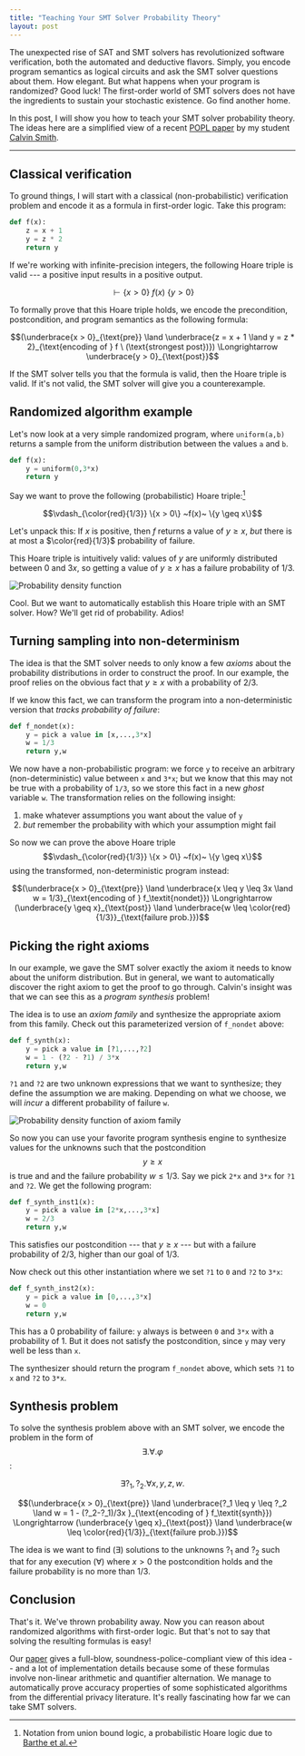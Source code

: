 ```yaml
---
title: "Teaching Your SMT Solver Probability Theory"
layout: post
---
```


The unexpected rise of SAT and SMT solvers has revolutionized software verification, both the automated and deductive flavors.
Simply, you encode program semantics as logical circuits and ask the SMT solver questions about them. How elegant.
But what happens when your program is randomized? Good luck! The first-order world of SMT solvers does not have the ingredients to sustain your stochastic existence. Go find another home.

In this post, I will show you how to teach your SMT solver probability theory.
The ideas here are a simplified view of a recent [POPL paper](http://pages.cs.wisc.edu/~aws/papers/popl19.pdf) by my student [Calvin Smith](http://pages.cs.wisc.edu/~cjsmith/).

---

## Classical verification

To ground things, I will start with a classical (non-probabilistic) verification problem and encode it as a formula in first-order logic.
Take this program:

```python
def f(x):
    z = x + 1
    y = z * 2
    return y
```

If we're working with infinite-precision integers, the following Hoare triple is valid --- a positive input results in a positive output.

$$\vdash \{x > 0\}  ~f(x)~ \{y > 0\}$$

To formally prove that this Hoare triple holds, we encode the precondition, postcondition, and program semantics as the following formula:

$$(\underbrace{x > 0}_{\text{pre}} \land \underbrace{z = x + 1 \land y = z * 2}_{\text{encoding of } f \ (\text{strongest post})}) \Longrightarrow \underbrace{y > 0}_{\text{post}}$$

If the SMT solver tells you that the formula is valid, then the Hoare triple is valid. If it's not valid, the SMT solver will give you a counterexample.

## Randomized algorithm example

Let's now look at a very simple randomized program, where `uniform(a,b)` returns a sample from the uniform distribution between the values `a` and `b`. 

```python
def f(x):
    y = uniform(0,3*x)
    return y
```

Say we want to prove the following (probabilistic) Hoare triple:[^union-bound]

[^union-bound]: Notation from union bound logic, a probabilistic Hoare logic due to [Barthe et al.](https://arxiv.org/abs/1602.05681)

$$\vdash_{\color{red}{1/3}} \{x > 0\}  ~f(x)~ \{y \geq x\}$$

Let's unpack this: If $x$ is positive, then $f$ returns a value of $y \geq x$, *but* there is at most a $\color{red}{1/3}$ probability of failure.

This Hoare triple is intuitively valid: values of $y$ are uniformly distributed between $0$ and $3x$, so getting a value of $y \geq x$ has a failure probability of $1/3$.

![Probability density function]({{site.url}}/assets/probability1.png)


Cool. But we want to automatically establish this Hoare triple with an SMT solver.
How? We'll get rid of probability. Adios!

## Turning sampling into non-determinism

The idea is that the SMT solver needs to only know a few *axioms* about the probability distributions in order to construct the proof.
In our example, the proof relies on the obvious fact that $y \geq x$ with a probability of $2/3$.



If we know this fact, we can transform the program into a non-deterministic version that *tracks probability of failure*:

```python
def f_nondet(x):
    y = pick a value in [x,...,3*x]
    w = 1/3
    return y,w
```

We now have a non-probabilistic program:
we force 
`y` to receive an arbitrary (non-deterministic) value between `x` and `3*x`;
but we know that this may not be true with a probability of `1/3`, so we store this fact in a new *ghost* variable `w`.
The transformation relies on the following insight:

1. make whatever assumptions you want about the value of `y`
2. *but* remember the probability with which your assumption might fail

So now we can prove the above Hoare triple $$\vdash_{\color{red}{1/3}} \{x > 0\}  ~f(x)~ \{y \geq x\}$$  using the transformed, non-deterministic program instead:

$$(\underbrace{x > 0}_{\text{pre}} \land \underbrace{x \leq y \leq 3x  \land w = 1/3}_{\text{encoding of } f_\textit{nondet}}) \Longrightarrow (\underbrace{y \geq x}_{\text{post}} \land \underbrace{w \leq \color{red}{1/3}}_{\text{failure prob.}})$$

## Picking the right axioms

In our example, we gave the SMT solver exactly the axiom it needs to know about the uniform distribution. 
But in general, we want to automatically discover the right axiom to get the proof to go through. 
Calvin's insight was that we can see this as a *program synthesis* problem!

The idea is to use an *axiom family* and synthesize the appropriate axiom from this family.
Check out this parameterized version of `f_nondet` above:

```python
def f_synth(x):
    y = pick a value in [?1,...,?2]
    w = 1 - (?2 - ?1) / 3*x
    return y,w
```

`?1` and `?2` are two unknown expressions that we want to synthesize; they define the assumption we are making.
Depending on what we choose, we will *incur* a different probability of failure `w`.

![Probability density function of axiom family]({{site.url}}/assets/probability2.png)

So now you can use your favorite program synthesis engine to synthesize values for the unknowns such that the postcondition $$y \geq x$$ is true and
and the failure probability $w \leq 1/3$. 
Say we pick `2*x` and `3*x` for `?1` and `?2`.
We get the following program:

```python
def f_synth_inst1(x):
    y = pick a value in [2*x,...,3*x]
    w = 2/3
    return y,w
```

This satisfies our postcondition --- that $y \geq  x$ --- but with a failure probability of $2/3$, higher than our goal of $1/3$.

Now check out this other instantiation where we set `?1` to `0` and `?2` to `3*x`:
```python
def f_synth_inst2(x):
    y = pick a value in [0,...,3*x]
    w = 0
    return y,w
```
This has a 0 probability of failure: `y` always is between `0` and `3*x` with a probability of 1. But it does not satisfy the postcondition, since `y` may very well be less than `x`. 

The synthesizer should return the program `f_nondet` above,
which sets `?1` to `x` and `?2` to `3*x`.

## Synthesis problem

To solve the synthesis problem above with an SMT solver,
we encode the problem in the form of $$\exists.\forall .\varphi$$:

$$\exists ?_1, ?_2 . \forall x,y,z,w .$$

$$(\underbrace{x > 0}_{\text{pre}} \land \underbrace{?_1 \leq y \leq ?_2  \land w = 1 - (?_2-?_1)/3x }_{\text{encoding of } f_\textit{synth}}) \Longrightarrow (\underbrace{y \geq x}_{\text{post}} \land \underbrace{w \leq \color{red}{1/3}}_{\text{failure prob.}})$$

The idea is we want to find ($\exists$) solutions to the unknowns $?_1$ and $?_2$
such that for any execution ($\forall$) where $x>0$ the postcondition holds and the failure probability is no more than $1/3$.



## Conclusion

That's it. We've thrown probability away. 
Now you can reason about randomized algorithms with first-order logic.
But that's not to say that solving the resulting formulas is easy!

Our [paper](http://pages.cs.wisc.edu/~aws/papers/popl19.pdf) gives a full-blow, soundness-police-compliant view of this idea -- and a lot of implementation details because some of these formulas involve non-linear arithmetic and quantifier alternation. We manage to automatically prove accuracy properties of some sophisticated algorithms from the differential privacy literature.
It's really fascinating how far we can take SMT solvers.
